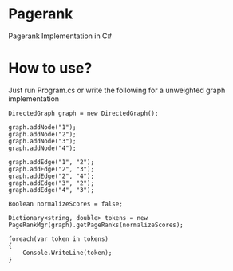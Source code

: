 # Pagerank
Pagerank Implementation in C#

# How to use?
Just run Program.cs or write the following for a unweighted graph implementation
```
DirectedGraph graph = new DirectedGraph();

graph.addNode("1");
graph.addNode("2");
graph.addNode("3");
graph.addNode("4");

graph.addEdge("1", "2");
graph.addEdge("2", "3");
graph.addEdge("2", "4");
graph.addEdge("3", "2");
graph.addEdge("4", "3");

Boolean normalizeScores = false;

Dictionary<string, double> tokens = new PageRankMgr(graph).getPageRanks(normalizeScores);

foreach(var token in tokens)
{
    Console.WriteLine(token);
}

```
